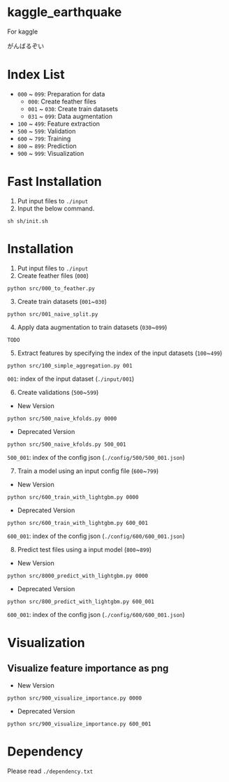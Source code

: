 # kaggle_earthquake
For kaggle

がんばるぞい

# Index List

- `000` ~ `099`: Preparation for data
    - `000`: Create feather files
    - `001` ~ `030`: Create train datasets
    - `031` ~ `099`: Data augmentation
- `100` ~ `499`: Feature extraction
- `500` ~ `599`: Validation
- `600` ~ `799`: Training
- `800` ~ `899`: Prediction
- `900` ~ `999`: Visualization

# Fast Installation

1. Put input files to `./input`
2. Input the below command.

```
sh sh/init.sh
```

# Installation

1. Put input files to `./input`
2. Create feather files (`000`)

```
python src/000_to_feather.py
```

3. Create train datasets (`001`~`030`)

```
python src/001_naive_split.py
```

4. Apply data augmentation to train datasets (`030`~`099`)

```
TODO
```

5. Extract features by specifying the index of the input datasets (`100`~`499`)

```
python src/100_simple_aggregation.py 001
```

`001`: index of the input dataset (`./input/001`)

6. Create validations (`500`~`599`)

- New Version

```
python src/500_naive_kfolds.py 0000
```

- Deprecated Version
```
python src/500_naive_kfolds.py 500_001
```

`500_001`: index of the config json (`./config/500/500_001.json`)

7. Train a model using an input config file (`600`~`799`)

- New Version

```
python src/600_train_with_lightgbm.py 0000
```

- Deprecated Version
```
python src/600_train_with_lightgbm.py 600_001
```

`600_001`: index of the config json (`./config/600/600_001.json`)

8. Predict test files using a input model (`800`~`899`)

- New Version

```
python src/8000_predict_with_lightgbm.py 0000
```

- Deprecated Version
```
python src/800_predict_with_lightgbm.py 600_001
```

`600_001`: index of the config json (`./config/600/600_001.json`)

# Visualization

## Visualize feature importance as png

- New Version

```
python src/900_visualize_importance.py 0000
```

- Deprecated Version
```
python src/900_visualize_importance.py 600_001
```

# Dependency

Please read `./dependency.txt`
